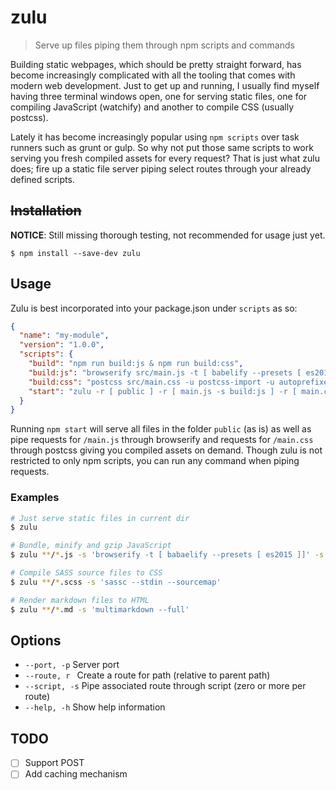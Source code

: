 # zulu

> Serve up files piping them through npm scripts and commands

Building static webpages, which should be pretty straight forward, has become increasingly complicated with all the tooling that comes with modern web development. Just to get up and running, I usually find myself having three terminal windows open, one for serving static files, one for compiling JavaScript (watchify) and another to compile CSS (usually postcss).

Lately it has become increasingly popular using `npm scripts` over task runners such as grunt or gulp. So why not put those same scripts to work serving you fresh compiled assets for every request? That is just what zulu does; fire up a static file server piping select routes through your already defined scripts.

## ~~Installation~~

**NOTICE**: Still missing thorough testing, not recommended for usage just yet.

```
$ npm install --save-dev zulu
```

## Usage

Zulu is best incorporated into your package.json under `scripts` as so:

```json
{
  "name": "my-module",
  "version": "1.0.0",
  "scripts": {
    "build": "npm run build:js & npm run build:css",
    "build:js": "browserify src/main.js -t [ babelify --presets [ es2015 ]]",
    "build:css": "postcss src/main.css -u postcss-import -u autoprefixer",
    "start": "zulu -r [ public ] -r [ main.js -s build:js ] -r [ main.css -s build:css ]"
  }
}
```

Running `npm start` will serve all files in the folder `public` (as is) as well as pipe requests for `/main.js` through browserify and requests for `/main.css` through postcss giving you compiled assets on demand. Though zulu is not restricted to only npm scripts, you can run any command when piping requests.

### Examples

```bash
# Just serve static files in current dir
$ zulu
```

```bash
# Bundle, minify and gzip JavaScript
$ zulu **/*.js -s 'browserify -t [ babaelify --presets [ es2015 ]]' -s uglifyjs -s 'gzip --to-stdout'
```

```bash
# Compile SASS source files to CSS
$ zulu **/*.scss -s 'sassc --stdin --sourcemap'
```

```bash
# Render markdown files to HTML
$ zulu **/*.md -s 'multimarkdown --full'
```

## Options

- `--port, -p` Server port
- `--route, r ` Create a route for path (relative to parent path)
- `--script, -s` Pipe associated route through script (zero or more per route)
- `--help, -h` Show help information

## TODO

- [ ] Support POST
- [ ] Add caching mechanism
